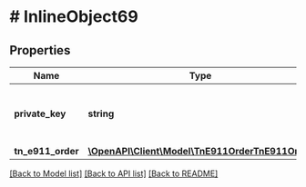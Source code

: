 # # InlineObject69

## Properties

Name | Type | Description | Notes
------------ | ------------- | ------------- | -------------
**private_key** | **string** | API key required to validate your application |
**tn_e911_order** | [**\OpenAPI\Client\Model\TnE911OrderTnE911Order**](TnE911OrderTnE911Order.md) |  |

[[Back to Model list]](../../README.md#models) [[Back to API list]](../../README.md#endpoints) [[Back to README]](../../README.md)

